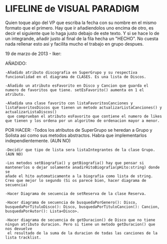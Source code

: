 LIFELINE de VISUAL PARADIGM
===========================



Quien toque algo del VP que escriba la fecha con su nombre en el mismo formato que el primero. 
Hay que ir añadiendolos uno encima de otro, es decir el siguiente que lo haga justo debajo de este texto. Y si se hace lo de un integrande,
añadir justo al final de la fila hecha un "HECHO". No cuesta nada rellenar esto asi y facilita mucho el trabajo en grupo despues.




19 de marzo de 2013 - Iker:



AÑADIDO:
	
	-Añadido atributo discografia en SuperGrupo y su respectiva funcionalidad en el diagrama de CLASES. Es una lista de Discos.

	-Añadido un atributo esFavorito en Disco y Cancion que guarda el numero de favoritos que tiene. setEsFavorito() aumenta en 1 el atributo.

	-Añadida una clase favorito con listaFavoritosCanciones y listaFavoritosDiscos que tienen un metodo actualizarListaCanciones() y actualizarListaDiscos()
	 que comprueban el atributo esFavorito que contiene el numero de likes que tienen y los ordena por un algoritmo de ordenacion mayor a menor. 


POR HACER:
	-Todos los atributos de SuperGrupo se heredan a Grupo y Solista asi como sus metodos abstractos. Habra que implementarlos independientemente. (AUN NO)

	-Decidir que tipo de lista sera listaIntegrantes de la clase Grupo. (AUN NO)

	-Los metodos setBiografia() y getBiografia() hay que pensar si mantenerlos o dejar solamente anadirHitoBiografia(pHito:string) donde se 
	añade el hito automaticamente a la biografia como lista de string. Creo que mejor lo segundo (Si os parece bien, hacer diagrama de secuencia)

	-Hacer Diagrama de secuencia de setReserva de la clase Reserva.

	-Hacer diagrama de secuencia de busquedaPorGenero(): Disco, busquedaPorTituloDisco(): Disco, busquedaPorTituloCancion(): Cancion, busquedaPorAutor(): Lista<Disco>.

	-Hacer diagrama de secuencia de getDuracion() de Disco que no tiene ningun atributo duracion. Pero si tiene un metodo getDuracion() que nos devuelve
	 el resultado de la suma de la duracion de todas las canciones de la lista tracklist.

